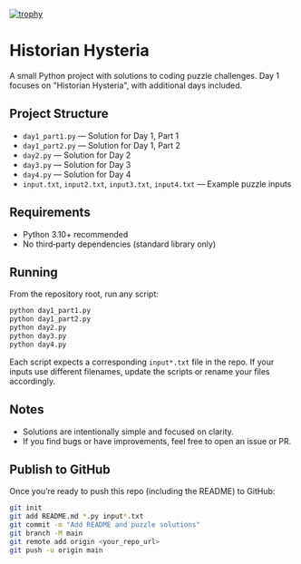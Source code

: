 [![trophy](https://github-profile-trophy.vercel.app/?username=Dhia124)](https://github.com/ryo-ma/github-profile-trophy)
# Historian Hysteria

A small Python project with solutions to coding puzzle challenges. Day 1 focuses on "Historian Hysteria", with additional days included.

## Project Structure
- `day1_part1.py` — Solution for Day 1, Part 1
- `day1_part2.py` — Solution for Day 1, Part 2
- `day2.py` — Solution for Day 2
- `day3.py` — Solution for Day 3
- `day4.py` — Solution for Day 4
- `input.txt`, `input2.txt`, `input3.txt`, `input4.txt` — Example puzzle inputs

## Requirements
- Python 3.10+ recommended
- No third‑party dependencies (standard library only)

## Running
From the repository root, run any script:

```bash
python day1_part1.py
python day1_part2.py
python day2.py
python day3.py
python day4.py
```

Each script expects a corresponding `input*.txt` file in the repo. If your inputs use different filenames, update the scripts or rename your files accordingly.

## Notes
- Solutions are intentionally simple and focused on clarity.
- If you find bugs or have improvements, feel free to open an issue or PR.

## Publish to GitHub
Once you’re ready to push this repo (including the README) to GitHub:

```bash
git init
git add README.md *.py input*.txt
git commit -m "Add README and puzzle solutions"
git branch -M main
git remote add origin <your_repo_url>
git push -u origin main
```
